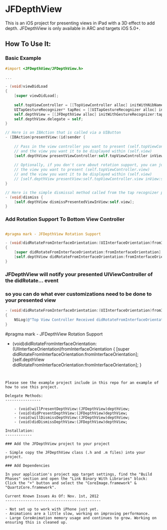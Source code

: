 JFDepthView
===========

This is an iOS project for presenting views in iPad with a 3D effect to add depth. JFDepthView is only available in ARC and targets iOS 5.0+.

How To Use It:
-------------

### Basic Example

```objective-c
#import <JFDepthView/JFDepthView.h>

...

- (void)viewDidLoad
{
    [super viewDidLoad];
    
    self.topViewController = [[TopViewController alloc] initWithNibName:@"TopViewController" bundle:nil];
    UITapGestureRecognizer* tapRec = [[UITapGestureRecognizer alloc] initWithTarget:self action:@selector(dismiss)];
    self.depthView = [[JFDepthView alloc] initWithGestureRecognizer:tapRec];
    self.depthView.delegate = self;
}

// Here is an IBAction that is called via a UIButton
- (IBAction)presentView:(id)sender {
    
    // Pass in the view controller you want to present (self.topViewController) 
    // and the view you want it to be displayed within (self.view)
    [self.depthView presentViewController:self.topViewController inView:self.view];
    
    // Optionally, if you don't care about rotation support, you can just pass in 
    // the view you want to present (self.topViewController.view) 
    // and the view you want it to be displayed within (self.view)
    // [self.depthView presentView:self.topViewController.view inView:self.view];
}

// Here is the simple dismissal method called from the tap recognizer passed into init method of JFDepthView
- (void)dismiss {
    [self.depthView dismissPresentedViewInView:self.view];
}
```
### Add Rotation Support To Bottom View Controller
```objective-c

#pragma mark - JFDepthView Rotation Support

- (void)didRotateFromInterfaceOrientation:(UIInterfaceOrientation)fromInterfaceOrientation
{
    [super didRotateFromInterfaceOrientation:fromInterfaceOrientation];
    [self.depthView didRotateFromInterfaceOrientation:fromInterfaceOrientation];
}
```

### JFDepthView will notify your presented UIViewController of the didRotate... event
### so you can do what ever customizations need to be done to your presented view
```objective-c
- (void)didRotateFromInterfaceOrientation:(UIInterfaceOrientation)fromInterfaceOrientation
{
    NSLog(@"Top View Controller Received didRotateFromInterfaceOrientation: event from JFDepthView");
}
```

#pragma mark - JFDepthView Rotation Support

- (void)didRotateFromInterfaceOrientation:(UIInterfaceOrientation)fromInterfaceOrientation
{
    [super didRotateFromInterfaceOrientation:fromInterfaceOrientation];
    [self.depthView didRotateFromInterfaceOrientation:fromInterfaceOrientation];
}
```


Please see the example project include in this repo for an example of how to use this project.
    
Delegate Methods:
----------------

    - (void)willPresentDepthView:(JFDepthView)depthView;
    - (void)didPresentDepthView:(JFDepthView)depthView;
    - (void)willDismissDepthView:(JFDepthView)depthView;
    - (void)didDismissDepthView:(JFDepthView)depthView;
    
Installation:
------------

### Add the JFDepthView project to your project

- Simple copy the JFDepthView class (.h and .m files) into your project.

### Add Dependencies

In your application's project app target settings, find the "Build Phases" section and open the "Link Binary With Libraries" block:
Click the "+" button and select the "CoreImage.framework" & "QuartzCore.framework".

Current Known Issues As Of: Nov. 1st, 2012
-------------------------------------------

- Not set up to work with iPhone just yet.
- Animations are a little slow, working on improving performance.
- Large CoreAnimation memory usage and continues to grow. Working on ensuring this is cleaned up.